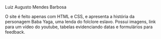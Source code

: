 Luiz Augusto Mendes Barbosa

O site é feito apenas com HTML e CSS, e apresenta a história da personagem Baba Yaga, uma lenda do folclore eslavo. Possui imagens, link para um vídeo do youtube, tabelas evidenciando datas e formulários para feedback.
